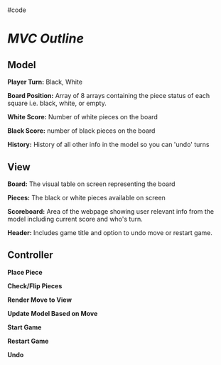 # 
#code
# *MVC Outline*
## Model
**Player Turn:** Black, White

**Board Position:** Array of 8 arrays containing the piece status of each square i.e. black, white, or empty.

**White Score:** Number of white pieces on the board

**Black Score:** number of black pieces on the board

**History:** History of all other info in the model so you can 'undo' turns

## View
**Board:** The visual table on screen representing the board

**Pieces:** The black or white pieces available on screen

**Scoreboard:** Area of the webpage showing user relevant info from the model including current score and who's turn.

**Header:** Includes game title and option to undo move or restart game. 

## Controller
**Place Piece**

**Check/Flip Pieces**

**Render Move to View**

**Update Model Based on Move**

**Start Game**

**Restart Game**

**Undo**
